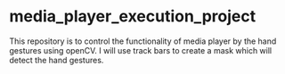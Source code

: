 # media_player_execution_project
This repository is to control the functionality of media player by the hand gestures using openCV.
I will use track bars to create a mask which will  detect the hand gestures.
